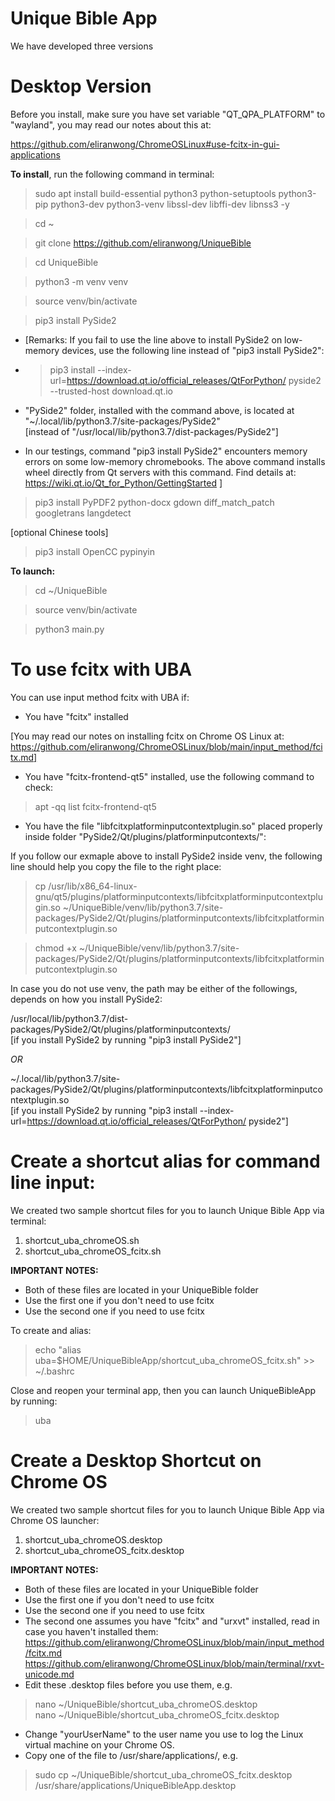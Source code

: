 # Unique Bible App

We have developed three versions

# Desktop Version

Before you install, make sure you have set variable "QT_QPA_PLATFORM" to "wayland", you may read our notes about this at:

https://github.com/eliranwong/ChromeOSLinux#use-fcitx-in-gui-applications

<b>To install</b>, run the following command in terminal:

> sudo apt install build-essential python3 python-setuptools python3-pip python3-dev python3-venv libssl-dev libffi-dev libnss3 -y

> cd ~

> git clone https://github.com/eliranwong/UniqueBible

> cd UniqueBible

> python3 -m venv venv

> source venv/bin/activate

> pip3 install PySide2

* [Remarks: If you fail to use the line above to install PySide2 on low-memory devices, use the following line instead of "pip3 install PySide2":

* > pip3 install --index-url=https://download.qt.io/official_releases/QtForPython/ pyside2 --trusted-host download.qt.io

* "PySide2" folder, installed with the command above, is located at "~/.local/lib/python3.7/site-packages/PySide2"<br>
[instead of "/usr/local/lib/python3.7/dist-packages/PySide2"]<br>
* In our testings, command "pip3 install PySide2" encounters memory errors on some low-memory chromebooks.  The above command installs wheel directly from Qt servers with this command.  Find details at: https://wiki.qt.io/Qt_for_Python/GettingStarted
]<br>

> pip3 install PyPDF2 python-docx gdown diff_match_patch googletrans langdetect

[optional Chinese tools]
> pip3 install OpenCC pypinyin

<b>To launch:</b>

> cd ~/UniqueBible

> source venv/bin/activate

> python3 main.py

# To use fcitx with UBA

You can use input method fcitx with UBA if:

* You have "fcitx" installed

[You may read our notes on installing fcitx on Chrome OS Linux at: https://github.com/eliranwong/ChromeOSLinux/blob/main/input_method/fcitx.md]

* You have "fcitx-frontend-qt5" installed, use the following command to check:

> apt -qq list fcitx-frontend-qt5

* You have the file "libfcitxplatforminputcontextplugin.so" placed properly inside folder "PySide2/Qt/plugins/platforminputcontexts/":

If you follow our exmaple above to install PySide2 inside venv, the following line should help you copy the file to the right place:

> cp /usr/lib/x86_64-linux-gnu/qt5/plugins/platforminputcontexts/libfcitxplatforminputcontextplugin.so ~/UniqueBible/venv/lib/python3.7/site-packages/PySide2/Qt/plugins/platforminputcontexts/libfcitxplatforminputcontextplugin.so

> chmod +x ~/UniqueBible/venv/lib/python3.7/site-packages/PySide2/Qt/plugins/platforminputcontexts/libfcitxplatforminputcontextplugin.so

In case you do not use venv, the path may be either of the followings, depends on how you install PySide2:

/usr/local/lib/python3.7/dist-packages/PySide2/Qt/plugins/platforminputcontexts/<br>
[if you install PySide2 by running "pip3 install PySide2"]

<i>OR</i>

~/.local/lib/python3.7/site-packages/PySide2/Qt/plugins/platforminputcontexts/libfcitxplatforminputcontextplugin.so<br>
[if you install PySide2 by running "pip3 install --index-url=https://download.qt.io/official_releases/QtForPython/ pyside2"]

# Create a shortcut alias for command line input:

We created two sample shortcut files for you to launch Unique Bible App via terminal:

1) shortcut_uba_chromeOS.sh<br>
2) shortcut_uba_chromeOS_fcitx.sh

<b>IMPORTANT NOTES:</b><br>
* Both of these files are located in your UniqueBible folder
* Use the first one if you don't need to use fcitx<br>
* Use the second one if you need to use fcitx

To create and alias:

> echo "alias uba=$HOME/UniqueBibleApp/shortcut_uba_chromeOS_fcitx.sh" >> ~/.bashrc

Close and reopen your terminal app, then you can launch UniqueBibleApp by running:

> uba

# Create a Desktop Shortcut on Chrome OS

We created two sample shortcut files for you to launch Unique Bible App via Chrome OS launcher:

1) shortcut_uba_chromeOS.desktop<br>
2) shortcut_uba_chromeOS_fcitx.desktop

<b>IMPORTANT NOTES:</b><br>
* Both of these files are located in your UniqueBible folder
* Use the first one if you don't need to use fcitx<br>
* Use the second one if you need to use fcitx<br>
* The second one assumes you have "fcitx" and "urxvt" installed, read in case you haven't installed them:<br>
https://github.com/eliranwong/ChromeOSLinux/blob/main/input_method/fcitx.md<br>
https://github.com/eliranwong/ChromeOSLinux/blob/main/terminal/rxvt-unicode.md<br>
* Edit these .desktop files before you use them, e.g.

> nano ~/UniqueBible/shortcut_uba_chromeOS.desktop<br>
> nano ~/UniqueBible/shortcut_uba_chromeOS_fcitx.desktop

* Change "yourUserName" to the user name you use to log the Linux virtual machine on your Chrome OS.<br>
* Copy one of the file to /usr/share/applications/, e.g.

> sudo cp ~/UniqueBible/shortcut_uba_chromeOS_fcitx.desktop /usr/share/applications/UniqueBibleApp.desktop
